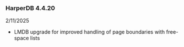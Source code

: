 ### HarperDB 4.4.20
2/11/2025

* LMDB upgrade for improved handling of page boundaries with free-space lists
